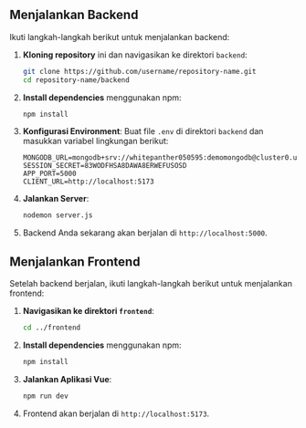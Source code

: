 ## Menjalankan Backend

Ikuti langkah-langkah berikut untuk menjalankan backend:

1. **Kloning repository** ini dan navigasikan ke direktori `backend`:
    ```bash
    git clone https://github.com/username/repository-name.git
    cd repository-name/backend
    ```

2. **Install dependencies** menggunakan npm:
    ```bash
    npm install
    ```

3. **Konfigurasi Environment**: Buat file `.env` di direktori `backend` dan masukkan variabel lingkungan berikut:
    ```env
    MONGODB_URL=mongodb+srv://whitepanther050595:demomongodb@cluster0.usvln.mongodb.net/tickets_app
    SESSION_SECRET=83WODFHSA8DAWA8ERWEFUSOSD
    APP_PORT=5000
    CLIENT_URL=http://localhost:5173
    ```

4. **Jalankan Server**:
    ```bash
    nodemon server.js
    ```

5. Backend Anda sekarang akan berjalan di `http://localhost:5000`.

## Menjalankan Frontend

Setelah backend berjalan, ikuti langkah-langkah berikut untuk menjalankan frontend:

1. **Navigasikan ke direktori `frontend`**:
    ```bash
    cd ../frontend
    ```

2. **Install dependencies** menggunakan npm:
    ```bash
    npm install
    ```

3. **Jalankan Aplikasi Vue**:
    ```bash
    npm run dev
    ```

4. Frontend akan berjalan di `http://localhost:5173`.